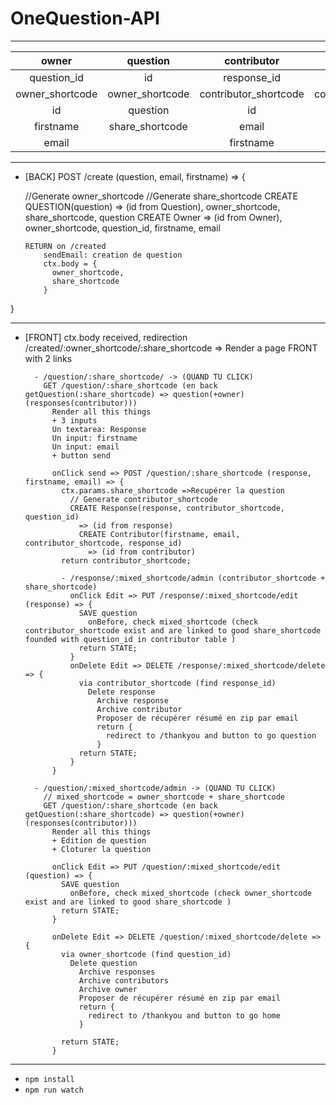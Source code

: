 # OneQuestion-API

---

|      owner      |     question    |      contributor      |        response       |
|:---------------:|:---------------:|:---------------------:|:---------------------:|
|   question_id   |        id       |      response_id      |      question_id      |
| owner_shortcode | owner_shortcode | contributor_shortcode | contributor_shortcode |
|        id       |     question    |           id          |           id          |
|    firstname    | share_shortcode |         email         |        response       |
|      email      |                 |       firstname       |                       |

---


- [BACK] POST /create (question, email, firstname) => {

  //Generate owner_shortcode
  //Generate share_shortcode
  CREATE QUESTION(question)
   => (id from Question), owner_shortcode, share_shortcode, question
    CREATE Owner
      => (id from Owner), owner_shortcode, question_id, firstname, email

      RETURN on /created
          sendEmail: creation de question
          ctx.body = {
            owner_shortcode,
            share_shortcode
          }      
}

---

- [FRONT] ctx.body received, redirection /created/:owner_shortcode/:share_shortcode
    => Render a page FRONT
      with 2 links


        - /question/:share_shortcode/ -> (QUAND TU CLICK)
          GET /question/:share_shortcode (en back getQuestion(:share_shortcode) => question(+owner)(responses(contributor)))
            Render all this things
            + 3 inputs
            Un textarea: Response
            Un input: firstname
            Un input: email
            + button send

            onClick send => POST /question/:share_shortcode (response, firstname, email) => {
              ctx.params.share_shortcode =>Recupérer la question
                // Generate contributor_shortcode
                CREATE Response(response, contributor_shortcode, question_id)
                  => (id from response)
                  CREATE Contributor(firstname, email, contributor_shortcode, response_id)
                    => (id from contributor)
              return contributor_shortcode;

              - /response/:mixed_shortcode/admin (contributor_shortcode + share_shortcode)
                onClick Edit => PUT /response/:mixed_shortcode/edit (response) => {
                  SAVE question
                    onBefore, check mixed_shortcode (check contributor_shortcode exist and are linked to good share_shortcode founded with question_id in contributor table )
                  return STATE;
                }
                onDelete Edit => DELETE /response/:mixed_shortcode/delete => {
                  via contributor_shortcode (find response_id)
                    Delete response
                      Archive response
                      Archive contributor
                      Proposer de récupérer résumé en zip par email
                      return {
                        redirect to /thankyou and button to go question
                      }
                  return STATE;
                }
            }

        - /question/:mixed_shortcode/admin -> (QUAND TU CLICK)
          // mixed_shortcode = owner_shortcode + share_shortcode
          GET /question/:share_shortcode (en back getQuestion(:share_shortcode) => question(+owner)(responses(contributor)))
            Render all this things
            + Edition de question
            + Cloturer la question

            onClick Edit => PUT /question/:mixed_shortcode/edit (question) => {
              SAVE question
                onBefore, check mixed_shortcode (check owner_shortcode exist and are linked to good share_shortcode )
              return STATE;
            }

            onDelete Edit => DELETE /question/:mixed_shortcode/delete => {
              via owner_shortcode (find question_id)
                Delete question
                  Archive responses
                  Archive contributors
                  Archive owner
                  Proposer de récupérer résumé en zip par email
                  return {
                    redirect to /thankyou and button to go home
                  }

              return STATE;
            }

---

- `npm install`
- `npm run watch`
